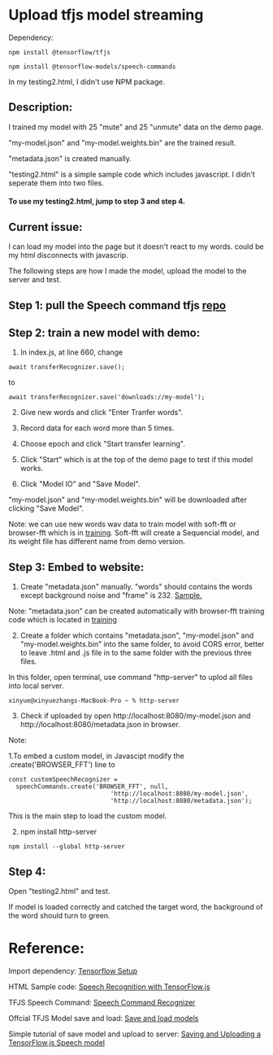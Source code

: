 # Upload tfjs model streaming

Dependency:

```
npm install @tensorflow/tfjs

npm install @tensorflow-models/speech-commands
```
In my testing2.html, I didn't use NPM package.

## Description:

I trained my model with 25 "mute" and 25 "unmute" data on the demo page. 

"my-model.json" and "my-model.weights.bin" are the trained result.

"metadata.json" is created manually.

"testing2.html" is a simple sample code which includes javascript. I didn't seperate them into two files.
#### To use my testing2.html, jump to step 3 and step 4.

## Current issue: 

I can load my model into the page but it doesn't react to my words. could be my html disconnects with javascrip.

The following steps are how I made the model, upload the model to the server and test.


## Step 1: pull the Speech command tfjs [repo](https://github.com/tensorflow/tfjs-models/tree/master/speech-commands)


##  Step 2: train a new model with demo:
  
  1. In index.js, at line 660, change 
  
  ```
  await transferRecognizer.save();
  ```
  to
  ```
  await transferRecognizer.save('downloads://my-model');
  ```
  
  
  2. Give new words and click "Enter Tranfer words".
  
  3. Record data for each word more than 5 times.
  
  4. Choose epoch and click "Start transfer learning".
  
  5. Click "Start" which is at the top of the demo page to test if this model works.
  
  6. Click "Model IO" and "Save Model".
  
  "my-model.json" and "my-model.weights.bin" will be downloaded after clicking "Save Model".
  
  Note: we can use new words wav data to train model with soft-fft or browser-fft which is in [training](https://github.com/tensorflow/tfjs-models/tree/master/speech-commands/training/soft-fft). Soft-fft will create a Sequencial model, and its weight file has different name from demo version.
        
## Step 3: Embed to website:

  1. Create "metadata.json" manually. "words" should contains the words except background noise and "frame" is 232. [Sample.](https://github.com/XinyueZhang831/Upload_tfjs_model_streaming/blob/main/audio%20model%20file/metadata.json)
  
   Note: "metadata.json" can be created automatically with browser-fft training code  which is located in [training](https://github.com/tensorflow/tfjs-models/tree/master/speech-commands/training/browser-fft)
  
  2. Create a folder which contains "metadata.json", "my-model.json" and "my-model.weights.bin" into the same folder, to avoid CORS error, better to leave .html and .js file in to the same folder with the previous three files.

  In this folder, open terminal, use command "http-server" to uplod all files into local server. 
  
  ```
  xinyue@xinyuezhangs-MacBook-Pro ~ % http-server
  ```
  
  3. Check if uploaded by open http://localhost:8080/my-model.json and http://localhost:8080/metadata.json in browser.
    
  
  Note: 
  
  1.To embed a custom model, in Javascipt modify the .create('BROWSER_FFT') line to 
  
  ```
  const customSpeechRecognizer = 
    speechCommands.create('BROWSER_FFT', null,   
                              'http://localhost:8080/my-model.json', 
                              'http://localhost:8080/metadata.json'); 
  ```
  
  This is the main step to load the custom model.
  
  2. npm install http-server
  
  ```
  npm install --global http-server
  
  ```
  
## Step 4:

  Open "testing2.html" and test.
  
  If model is loaded correctly and catched the target word, the background of the word should turn to green.
  
  
# Reference:

Import dependency: [Tensorflow Setup](https://www.tensorflow.org/js/tutorials/setup)

HTML Sample code: [Speech Recognition with TensorFlow.js](https://livecodestream.dev/post/speech-recognition-with-tensorflowjs/)

TFJS Speech Command: [Speech Command Recognizer](https://github.com/tensorflow/tfjs-models/tree/master/speech-commands)

Offcial TFJS Model save and load: [Save and load models](https://www.tensorflow.org/js/guide/save_load)

Simple tutorial of save model and upload to server: [Saving and Uploading a TensorFlow.js Speech model](https://handsondeeplearning.com/saving-and-uploading-a-tensorflow-js-speech-model/)
  
